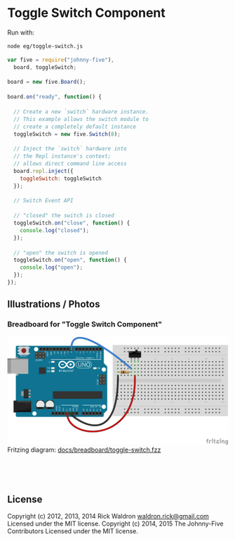 <!--remove-start-->

# Toggle Switch Component



Run with:
```bash
node eg/toggle-switch.js
```

<!--remove-end-->

```javascript
var five = require("johnny-five"),
  board, toggleSwitch;

board = new five.Board();

board.on("ready", function() {

  // Create a new `switch` hardware instance.
  // This example allows the switch module to
  // create a completely default instance
  toggleSwitch = new five.Switch(8);

  // Inject the `switch` hardware into
  // the Repl instance's context;
  // allows direct command line access
  board.repl.inject({
    toggleSwitch: toggleSwitch
  });

  // Switch Event API

  // "closed" the switch is closed
  toggleSwitch.on("close", function() {
    console.log("closed");
  });

  // "open" the switch is opened
  toggleSwitch.on("open", function() {
    console.log("open");
  });
});

```


## Illustrations / Photos


### Breadboard for "Toggle Switch Component"



![docs/breadboard/toggle-switch.png](breadboard/toggle-switch.png)<br>
Fritzing diagram: [docs/breadboard/toggle-switch.fzz](breadboard/toggle-switch.fzz)

&nbsp;





&nbsp;

<!--remove-start-->

## License
Copyright (c) 2012, 2013, 2014 Rick Waldron <waldron.rick@gmail.com>
Licensed under the MIT license.
Copyright (c) 2014, 2015 The Johnny-Five Contributors
Licensed under the MIT license.

<!--remove-end-->
